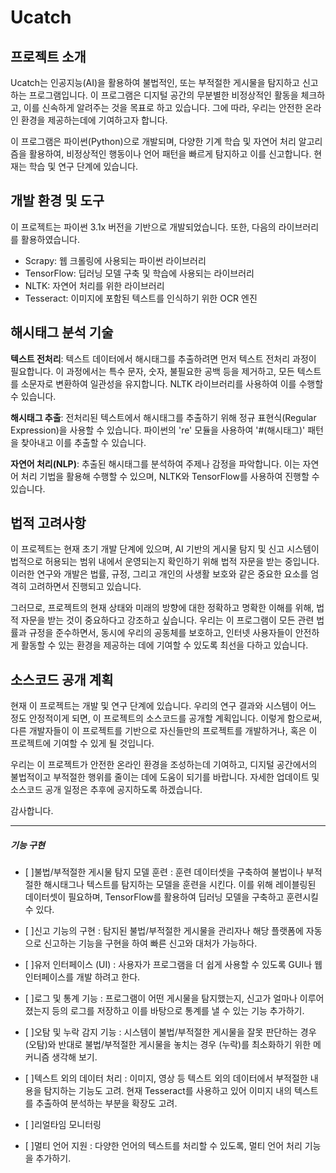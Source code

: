 # Ucatch

## 프로젝트 소개

Ucatch는 인공지능(AI)을 활용하여 불법적인, 또는 부적절한 게시물을 탐지하고 신고하는 프로그램입니다. 이 프로그램은 디지털 공간의 무분별한 비정상적인 활동을 체크하고, 이를 신속하게 알려주는 것을 목표로 하고 있습니다. 그에 따라, 우리는 안전한 온라인 환경을 제공하는데에 기여하고자 합니다.

이 프로그램은 파이썬(Python)으로 개발되며, 다양한 기계 학습 및 자연어 처리 알고리즘을 활용하여, 비정상적인 행동이나 언어 패턴을 빠르게 탐지하고 이를 신고합니다. 현재는 학습 및 연구 단계에 있습니다.

## 개발 환경 및 도구
이 프로젝트는 파이썬 3.1x 버전을 기반으로 개발되었습니다. 또한, 다음의 라이브러리를 활용하였습니다.

- Scrapy: 웹 크롤링에 사용되는 파이썬 라이브러리
- TensorFlow: 딥러닝 모델 구축 및 학습에 사용되는 라이브러리
- NLTK: 자연어 처리를 위한 라이브러리
- Tesseract: 이미지에 포함된 텍스트를 인식하기 위한 OCR 엔진

## 해시태그 분석 기술
**텍스트 전처리**: 텍스트 데이터에서 해시태그를 추출하려면 먼저 텍스트 전처리 과정이 필요합니다. 이 과정에서는 특수 문자, 숫자, 불필요한 공백 등을 제거하고, 모든 텍스트를 소문자로 변환하여 일관성을 유지합니다. NLTK 라이브러리를 사용하여 이를 수행할 수 있습니다.

**해시태그 추출**: 전처리된 텍스트에서 해시태그를 추출하기 위해 정규 표현식(Regular Expression)을 사용할 수 있습니다. 파이썬의 're' 모듈을 사용하여 '#(해시태그)' 패턴을 찾아내고 이를 추출할 수 있습니다.

**자연어 처리(NLP)**: 추출된 해시태그를 분석하여 주제나 감정을 파악합니다. 이는 자연어 처리 기법을 활용해 수행할 수 있으며, NLTK와 TensorFlow를 사용하여 진행할 수 있습니다.

## 법적 고려사항
이 프로젝트는 현재 초기 개발 단계에 있으며, AI 기반의 게시물 탐지 및 신고 시스템이 법적으로 허용되는 범위 내에서 운영되는지 확인하기 위해 법적 자문을 받는 중입니다. 이러한 연구와 개발은 법률, 규정, 그리고 개인의 사생활 보호와 같은 중요한 요소를 엄격히 고려하면서 진행되고 있습니다.

그러므로, 프로젝트의 현재 상태와 미래의 방향에 대한 정확하고 명확한 이해를 위해, 법적 자문을 받는 것이 중요하다고 강조하고 싶습니다. 우리는 이 프로그램이 모든 관련 법률과 규정을 준수하면서, 동시에 우리의 공동체를 보호하고, 인터넷 사용자들이 안전하게 활동할 수 있는 환경을 제공하는 데에 기여할 수 있도록 최선을 다하고 있습니다.

## 소스코드 공개 계획
현재 이 프로젝트는 개발 및 연구 단계에 있습니다. 우리의 연구 결과와 시스템이 어느 정도 안정적이게 되면, 이 프로젝트의 소스코드를 공개할 계획입니다. 이렇게 함으로써, 다른 개발자들이 이 프로젝트를 기반으로 자신들만의 프로젝트를 개발하거나, 혹은 이 프로젝트에 기여할 수 있게 될 것입니다.

우리는 이 프로젝트가 안전한 온라인 환경을 조성하는데 기여하고, 디지털 공간에서의 불법적이고 부적절한 행위를 줄이는 데에 도움이 되기를 바랍니다. 자세한 업데이트 및 소스코드 공개 일정은 추후에 공지하도록 하겠습니다.

감사합니다.


---

##### 기능 구현
- [ ]불법/부적절한 게시물 탐지 모델 훈련 : 훈련 데이터셋을 구축하여 불법이나 부적절한 해시태그나 텍스트를 탐지하는 모델을 훈련을 시킨다. 이를 위해 레이블링된 데이터셋이 필요하며, TensorFlow를 활용하여 딥러닝 모델을 구축하고 훈련시킬 수 있다.

- [ ]신고 기능의 구현 : 탐지된 불법/부적절한 게시물을 관리자나 해당 플랫폼에 자동으로 신고하는 기능을 구현을 하여 빠른 신고와 대처가 가능하다.

- [ ]유저 인터페이스 (UI) : 사용자가 프로그램을 더 쉽게 사용할 수 있도록 GUI나 웹 인터페이스를 개발 하려고 한다.

- [ ]로그 및 통계 기능 : 프로그램이 어떤 게시물을 탐지했는지, 신고가 얼마나 이루어졌는지 등의 로그를 저장하고 이를 바탕으로 통계를 낼 수 있는 기능 추가하기.

- [ ]오탐 및 누락 감지 기능 : 시스템이 불법/부적절한 게시물을 잘못 판단하는 경우 (오탐)와 반대로 불법/부적절한 게시물을 놓치는 경우 (누락)를 최소화하기 위한 메커니즘 생각해 보기.

- [ ]텍스트 외의 데이터 처리 : 이미지, 영상 등 텍스트 외의 데이터에서 부적절한 내용을 탐지하는 기능도 고려. 현재 Tesseract를 사용하고 있어 이미지 내의 텍스트를 추출하여 분석하는 부분을 확장도 고려.

- [ ]리얼타임 모니터링
- [ ]멀티 언어 지원 : 다양한 언어의 텍스트를 처리할 수 있도록, 멀티 언어 처리 기능을 추가하기.
